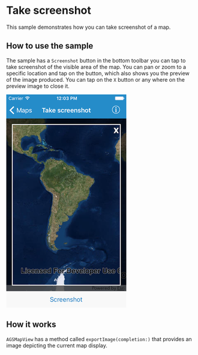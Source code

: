 # Take screenshot

This sample demonstrates how you can take screenshot of a map.

## How to use the sample

The sample has a `Screenshot` button in the bottom toolbar you can tap to take screenshot of the visible area of the map. You can pan or zoom to a specific location and tap on the button, which also shows you the preview of the image produced. You can tap on the `X` button or any where on the preview image to close it.

![](image1.png)

## How it works

`AGSMapView` has a method called `exportImage(completion:)` that provides an image depicting the current map display.





